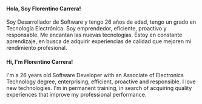 #### Hola, Soy Florentino Carrera!

Soy Desarrollador de Software y tengo 26 años de edad,
tengo un grado en Tecnología Electrónica. Soy emprendedor,
eficiente, proactivo y responsable. Me encantan las nuevas tecnologías.
Estoy en constante aprendizaje, en busca de adquirir experiencias
de calidad que mejoren mi rendimiento profesional.


#### Hi, I'm Florentino Carrera!

I'm a 26 years old Software Developer with an Associate of
Electronics Technology degree, enterprising, efficient,
proactive and responsible. I love new technologies. 
I'm in permanent training, in search of acquiring quality
experiences that improve my professional performance.
